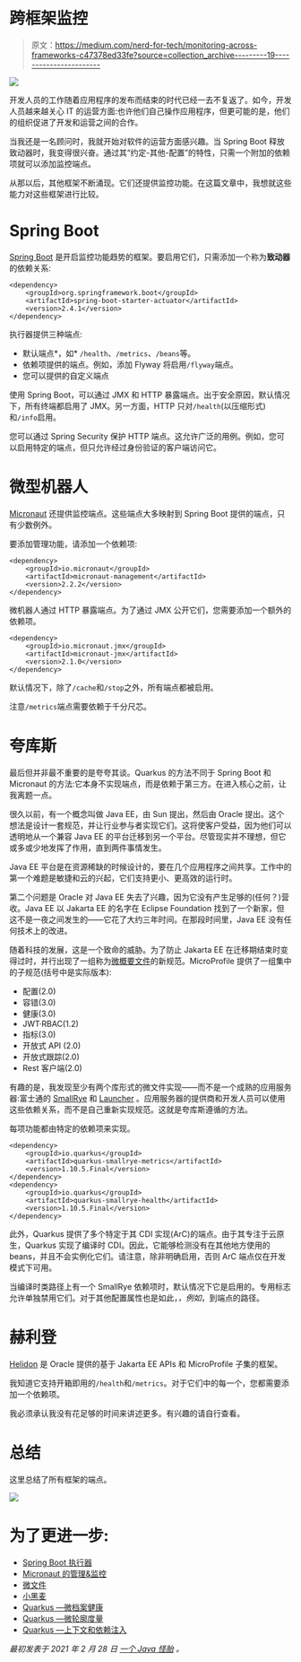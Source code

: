 # 跨框架监控

> 原文：<https://medium.com/nerd-for-tech/monitoring-across-frameworks-c47378ed33fe?source=collection_archive---------19----------------------->

![](img/0e0d9a31a74d1cb7bd950ac93245a965.png)

开发人员的工作随着应用程序的发布而结束的时代已经一去不复返了。如今，开发人员越来越关心 IT 的运营方面:也许他们自己操作应用程序，但更可能的是，他们的组织促进了开发和运营之间的合作。

当我还是一名顾问时，我就开始对软件的运营方面感兴趣。当 Spring Boot 释放致动器时，我变得很兴奋。通过其“约定-其他-配置”的特性，只需一个附加的依赖项就可以添加监控端点。

从那以后，其他框架不断涌现。它们还提供监控功能。在这篇文章中，我想就这些能力对这些框架进行比较。

# Spring Boot

[Spring Boot](https://spring.io/projects/spring-boot) 是开启监控功能趋势的框架。要启用它们，只需添加一个称为**致动器**的依赖关系:

```
<dependency>
    <groupId>org.springframework.boot</groupId>
    <artifactId>spring-boot-starter-actuator</artifactId>
    <version>2.4.1</version>
</dependency>
```

执行器提供三种端点:

*   默认端点*，如* `/health`、`/metrics`、`/beans`等。
*   依赖项提供的端点。例如，添加 Flyway 将启用`/flyway`端点。
*   您可以提供的自定义端点

使用 Spring Boot，可以通过 JMX 和 HTTP 暴露端点。出于安全原因，默认情况下，所有终端都启用了 JMX。另一方面，HTTP 只对`/health`(以压缩形式)和`/info`启用。

您可以通过 Spring Security 保护 HTTP 端点。这允许广泛的用例。例如，您可以启用特定的端点，但只允许经过身份验证的客户端访问它。

# 微型机器人

[Micronaut](https://micronaut.io/) 还提供监控端点。这些端点大多映射到 Spring Boot 提供的端点，只有少数例外。

要添加管理功能，请添加一个依赖项:

```
<dependency>
    <groupId>io.micronaut</groupId>
    <artifactId>micronaut-management</artifactId>
    <version>2.2.2</version>
</dependency>
```

微机器人通过 HTTP 暴露端点。为了通过 JMX 公开它们，您需要添加一个额外的依赖项。

```
<dependency>
    <groupId>io.micronaut.jmx</groupId>
    <artifactId>micronaut-jmx</artifactId>
    <version>2.1.0</version>
</dependency>
```

默认情况下，除了`/cache`和`/stop`之外，所有端点都被启用。

注意`/metrics`端点需要依赖于千分尺芯。

# 夸库斯

最后但并非最不重要的是夸夸其谈。Quarkus 的方法不同于 Spring Boot 和 Micronaut 的方法:它本身不实现端点，而是依赖于第三方。在进入核心之前，让我离题一点。

很久以前，有一个概念叫做 Java EE，由 Sun 提出，然后由 Oracle 提出。这个想法是设计一套规范，并让行业参与者实现它们。这将使客户受益，因为他们可以透明地从一个兼容 Java EE 的平台迁移到另一个平台。尽管现实并不理想，但它或多或少地发挥了作用，直到两件事情发生。

Java EE 平台是在资源稀缺的时候设计的，要在几个应用程序之间共享。工作中的第一个难题是敏捷和云的兴起，它们支持更小、更高效的运行时。

第二个问题是 Oracle 对 Java EE 失去了兴趣，因为它没有产生足够的(任何？)营收。Java EE 以 Jakarta EE 的名字在 Eclipse Foundation 找到了一个新家，但这不是一夜之间发生的——它花了大约三年时间。在那段时间里，Java EE 没有任何技术上的改进。

随着科技的发展，这是一个致命的威胁。为了防止 Jakarta EE 在迁移期结束时变得过时，并行出现了一组称为[微概要文件](https://projects.eclipse.org/projects/technology.microprofile)的新规范。MicroProfile 提供了一组集中的子规范(括号中是实际版本):

*   配置(2.0)
*   容错(3.0)
*   健康(3.0)
*   JWT·RBAC(1.2)
*   指标(3.0)
*   开放式 API (2.0)
*   开放式跟踪(2.0)
*   Rest 客户端(2.0)

有趣的是，我发现至少有两个库形式的微文件实现——而不是一个成熟的应用服务器:富士通的 [SmallRye](https://smallrye.io/) 和 [Launcher](https://github.com/fujitsu/launcher) 。应用服务器的提供商和开发人员可以使用这些依赖关系，而不是自己重新实现规范。这就是夸库斯遵循的方法。

每项功能都由特定的依赖项来实现。

```
<dependency>
    <groupId>io.quarkus</groupId>
    <artifactId>quarkus-smallrye-metrics</artifactId>
    <version>1.10.5.Final</version>
</dependency>
<dependency>
    <groupId>io.quarkus</groupId>
    <artifactId>quarkus-smallrye-health</artifactId>
    <version>1.10.5.Final</version>
</dependency>
```

此外，Quarkus 提供了多个特定于其 CDI 实现(ArC)的端点。由于其专注于云原生，Quarkus 实现了编译时 CDI。因此，它能够检测没有在其他地方使用的 beans，并且不会实例化它们。请注意，除非明确启用，否则 ArC 端点仅在开发模式下可用。

当编译时类路径上有一个 SmallRye 依赖项时，默认情况下它是启用的。专用标志允许单独禁用它们。对于其他配置属性也是如此，*，例如*，到端点的路径。

# 赫利登

[Helidon](https://helidon.io/) 是 Oracle 提供的基于 Jakarta EE APIs 和 MicroProfile 子集的框架。

我知道它支持开箱即用的`/health`和`/metrics`。对于它们中的每一个，您都需要添加一个依赖项。

我必须承认我没有花足够的时间来讲述更多。有兴趣的请自行查看。

# 总结

这里总结了所有框架的端点。

![](img/b73d062f41b36ca1cbba947ca1915d5e.png)

# 为了更进一步:

*   [Spring Boot 执行器](https://docs.spring.io/spring-boot/docs/current/reference/html/production-ready-features.html)
*   [Micronaut 的管理&监控](https://docs.micronaut.io/latest/guide/#management)
*   [微文件](https://projects.eclipse.org/projects/technology.microprofile)
*   [小黑麦](https://smallrye.io/)
*   [Quarkus —微档案健康](https://quarkus.io/guides/microprofile-health)
*   [Quarkus —微轮廓度量](https://quarkus.io/guides/microprofile-metrics)
*   [Quarkus —上下文和依赖注入](https://quarkus.io/guides/cdi-reference#dev-mode)

*最初发表于 2021 年 2 月 28 日* [*一个 Java 怪胎*](https://blog.frankel.ch/monitoring-across-frameworks/) *。*